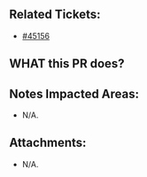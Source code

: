 <!--
  PLEASE DON'T DELETE THIS TEMPLATE UNTIL YOU HAVE READ THE FIRST SECTION.
-->

## Related Tickets:
- [#45156](https://edu-redmine.sun-asterisk.vn/issues/45156)

## WHAT this PR does?

<!-- - Install project based on Laravel 7
- Add makefile for automatically UI template setup
- Add PULL_REQUEST_TEMPLATE.md and .sun-ci.yml
- Modify .env.example -->

## Notes Impacted Areas:
- N/A.

## Attachments:
- N/A.